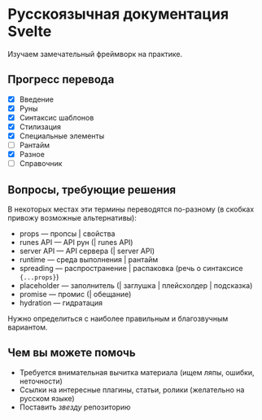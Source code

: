 # Русскоязычная документация Svelte

Изучаем замечательный фреймворк на практике.

## Прогресс перевода

- [x] Введение
- [x] Руны
- [x] Синтаксис шаблонов
- [x] Стилизация
- [x] Специальные элементы
- [ ] Рантайм
- [x] Разное
- [ ] Справочник

## Вопросы, требующие решения

В некоторых местах эти термины переводятся по-разному (в скобках привожу возможные альтернативы):

- props — пропсы | свойства
- runes API — API рун (| runes API)
- server API — API сервера (| server API)
- runtime — среда выполнения | рантайм
- spreading — распространение | распаковка (речь о синтаксисе `{...props}`)
- placeholder — заполнитель (| заглушка | плейсхолдер | подсказка)
- promise — промис (| обещание)
- hydration — гидратация

Нужно определиться с наиболее правильным и благозвучным вариантом.

## Чем вы можете помочь

- Требуется внимательная вычитка материала (ищем ляпы, ошибки, неточности)
- Ссылки на интересные плагины, статьи, ролики (желательно на русском языке)
- Поставить _звезду_ репозиторию
